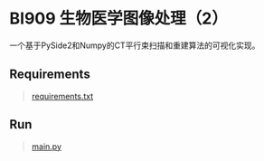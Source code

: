 # BI909 生物医学图像处理（2）


一个基于PySide2和Numpy的CT平行束扫描和重建算法的可视化实现。

## Requirements
> [requirements.txt](requirements.txt)
## Run
> [main.py](main.py)